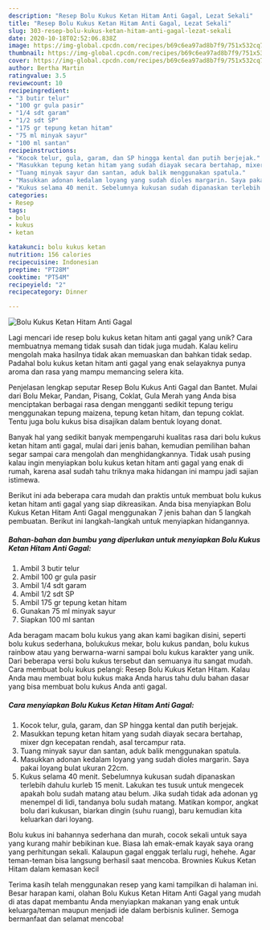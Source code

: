 ```yaml
---
description: "Resep Bolu Kukus Ketan Hitam Anti Gagal, Lezat Sekali"
title: "Resep Bolu Kukus Ketan Hitam Anti Gagal, Lezat Sekali"
slug: 303-resep-bolu-kukus-ketan-hitam-anti-gagal-lezat-sekali
date: 2020-10-18T02:52:06.838Z
image: https://img-global.cpcdn.com/recipes/b69c6ea97ad8b7f9/751x532cq70/bolu-kukus-ketan-hitam-anti-gagal-foto-resep-utama.jpg
thumbnail: https://img-global.cpcdn.com/recipes/b69c6ea97ad8b7f9/751x532cq70/bolu-kukus-ketan-hitam-anti-gagal-foto-resep-utama.jpg
cover: https://img-global.cpcdn.com/recipes/b69c6ea97ad8b7f9/751x532cq70/bolu-kukus-ketan-hitam-anti-gagal-foto-resep-utama.jpg
author: Bertha Martin
ratingvalue: 3.5
reviewcount: 10
recipeingredient:
- "3 butir telur"
- "100 gr gula pasir"
- "1/4 sdt garam"
- "1/2 sdt SP"
- "175 gr tepung ketan hitam"
- "75 ml minyak sayur"
- "100 ml santan"
recipeinstructions:
- "Kocok telur, gula, garam, dan SP hingga kental dan putih berjejak."
- "Masukkan tepung ketan hitam yang sudah diayak secara bertahap, mixer dgn kecepatan rendah, asal tercampur rata."
- "Tuang minyak sayur dan santan, aduk balik menggunakan spatula."
- "Masukkan adonan kedalam loyang yang sudah dioles margarin. Saya pakai loyang bulat ukuran 22cm."
- "Kukus selama 40 menit. Sebelumnya kukusan sudah dipanaskan terlebih dahulu kurleb 15 menit. Lakukan tes tusuk untuk mengecek apakah bolu sudah matang atau belum. Jika sudah tidak ada adonan yg menempel di lidi, tandanya bolu sudah matang. Matikan kompor, angkat bolu dari kukusan, biarkan dingin (suhu ruang), baru kemudian kita keluarkan dari loyang."
categories:
- Resep
tags:
- bolu
- kukus
- ketan

katakunci: bolu kukus ketan 
nutrition: 156 calories
recipecuisine: Indonesian
preptime: "PT28M"
cooktime: "PT54M"
recipeyield: "2"
recipecategory: Dinner

---
```



![Bolu Kukus Ketan Hitam Anti Gagal](https://img-global.cpcdn.com/recipes/b69c6ea97ad8b7f9/751x532cq70/bolu-kukus-ketan-hitam-anti-gagal-foto-resep-utama.jpg)

Lagi mencari ide resep bolu kukus ketan hitam anti gagal yang unik? Cara membuatnya memang tidak susah dan tidak juga mudah. Kalau keliru mengolah maka hasilnya tidak akan memuaskan dan bahkan tidak sedap. Padahal bolu kukus ketan hitam anti gagal yang enak selayaknya punya aroma dan rasa yang mampu memancing selera kita.

Penjelasan lengkap seputar Resep Bolu Kukus Anti Gagal dan Bantet. Mulai dari Bolu Mekar, Pandan, Pisang, Coklat, Gula Merah yang Anda bisa menciptakan berbagai rasa dengan mengganti sedikit tepung terigu menggunakan tepung maizena, tepung ketan hitam, dan tepung coklat. Tentu juga bolu kukus bisa disajikan dalam bentuk loyang donat.

Banyak hal yang sedikit banyak mempengaruhi kualitas rasa dari bolu kukus ketan hitam anti gagal, mulai dari jenis bahan, kemudian pemilihan bahan segar sampai cara mengolah dan menghidangkannya. Tidak usah pusing kalau ingin menyiapkan bolu kukus ketan hitam anti gagal yang enak di rumah, karena asal sudah tahu triknya maka hidangan ini mampu jadi sajian istimewa.


Berikut ini ada beberapa cara mudah dan praktis untuk membuat bolu kukus ketan hitam anti gagal yang siap dikreasikan. Anda bisa menyiapkan Bolu Kukus Ketan Hitam Anti Gagal menggunakan 7 jenis bahan dan 5 langkah pembuatan. Berikut ini langkah-langkah untuk menyiapkan hidangannya.

<!--inarticleads1-->

##### Bahan-bahan dan bumbu yang diperlukan untuk menyiapkan Bolu Kukus Ketan Hitam Anti Gagal:

1. Ambil 3 butir telur
1. Ambil 100 gr gula pasir
1. Ambil 1/4 sdt garam
1. Ambil 1/2 sdt SP
1. Ambil 175 gr tepung ketan hitam
1. Gunakan 75 ml minyak sayur
1. Siapkan 100 ml santan


Ada beragam macam bolu kukus yang akan kami bagikan disini, seperti bolu kukus sederhana, bolukukus mekar, bolu kukus pandan, bolu kukus rainbow atau yang berwarna-warni sampai bolu kukus karakter yang unik. Dari beberapa versi bolu kukus tersebut dan semuanya itu sangat mudah. Cara membuat bolu kukus pelangi: Resep Bolu Kukus Ketan Hitam. Kalau Anda mau membuat bolu kukus maka Anda harus tahu dulu bahan dasar yang bisa membuat bolu kukus Anda anti gagal. 

<!--inarticleads2-->

##### Cara menyiapkan Bolu Kukus Ketan Hitam Anti Gagal:

1. Kocok telur, gula, garam, dan SP hingga kental dan putih berjejak.
1. Masukkan tepung ketan hitam yang sudah diayak secara bertahap, mixer dgn kecepatan rendah, asal tercampur rata.
1. Tuang minyak sayur dan santan, aduk balik menggunakan spatula.
1. Masukkan adonan kedalam loyang yang sudah dioles margarin. Saya pakai loyang bulat ukuran 22cm.
1. Kukus selama 40 menit. Sebelumnya kukusan sudah dipanaskan terlebih dahulu kurleb 15 menit. Lakukan tes tusuk untuk mengecek apakah bolu sudah matang atau belum. Jika sudah tidak ada adonan yg menempel di lidi, tandanya bolu sudah matang. Matikan kompor, angkat bolu dari kukusan, biarkan dingin (suhu ruang), baru kemudian kita keluarkan dari loyang.


Bolu kukus ini bahannya sederhana dan murah, cocok sekali untuk saya yang kurang mahir bebikinan kue. Biasa lah emak-emak kayak saya orang yang perhitungan sekali. Kalaupun gagal enggak terlalu rugi, hehehe. Agar teman-teman bisa langsung berhasil saat mencoba. Brownies Kukus Ketan Hitam dalam kemasan kecil 

Terima kasih telah menggunakan resep yang kami tampilkan di halaman ini. Besar harapan kami, olahan Bolu Kukus Ketan Hitam Anti Gagal yang mudah di atas dapat membantu Anda menyiapkan makanan yang enak untuk keluarga/teman maupun menjadi ide dalam berbisnis kuliner. Semoga bermanfaat dan selamat mencoba!
